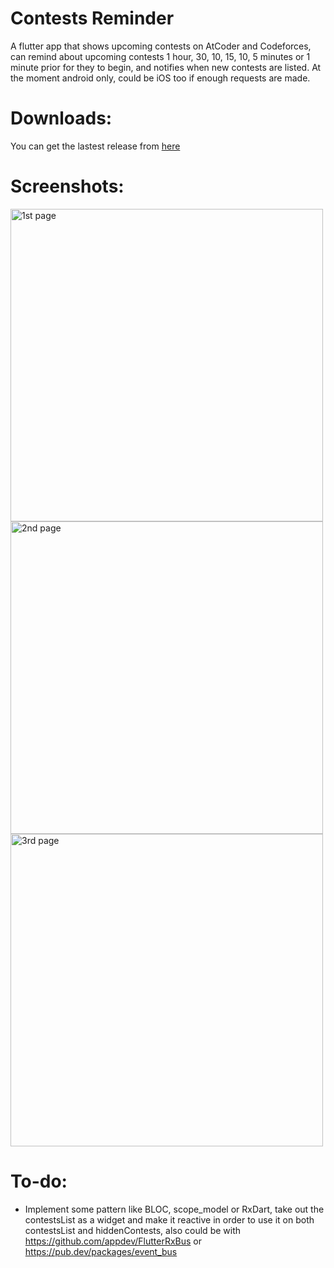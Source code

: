 # Contests Reminder

A flutter app that shows upcoming contests on AtCoder and Codeforces, can remind about upcoming contests 1 hour, 30, 10, 15, 10, 5 minutes or 1 minute prior for they to begin, and notifies when new contests are listed.
At the moment android only, could be iOS too if enough requests are made.

# Downloads:
You can get the lastest release from [here](https://github.com/DT3264/ContestReminder/releases)

# Screenshots:
<img src="https://i.imgur.com/gLkQzbn.png" alt="1st page" height="500">
<img src="https://i.imgur.com/tTmGivu.png" alt="2nd page" height="500">
<img src="https://i.imgur.com/4rM5sE9.png" alt="3rd page" height="500">

# To-do:
 * Implement some pattern like BLOC, scope_model or RxDart, take out the contestsList as a widget and make it reactive in order to use it on both contestsList and hiddenContests, also could be with https://github.com/appdev/FlutterRxBus or https://pub.dev/packages/event_bus 
